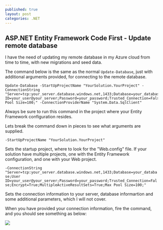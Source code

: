 ```yaml
---
published: true
layout: post
categories: .NET
---
```

## ASP.NET Entity Framework Code First - Update remote database

I have the need of updating my remote database in my Azure cloud from time to time, with new migrations and seed data. 

The command below is the same as the normal `Update-Database`, just with additional arguments provided, for connecting to the remote database.


```
Update-Database -StartUpProjectName "YourSolution.YourProject" -ConnectionString "Server=tcp:your_server.database.windows.net,1433;Database=your_database;User ID=your_user@your_server;Password=your_password;Trusted_Connection=False;Encrypt=True;MultipleActiveResultSets=True;Max Pool Size=100;" -ConnectionProviderName "System.Data.SqlClient"
```

Always be sure to run this command in the project where your Entity Framework configuration resides.

Lets break the command down in pieces to see what arguments are supplied.

`-StartUpProjectName "YourSolution.YourProject"`

Sets the startup project, where to look for the "Web.config" file. If your solution have multiple projects, one with the Entity Framework configuration, and one with your Web project.


```-ConnectionString "Server=tcp:your_server.database.windows.net,1433;Database=your_database;User ID=your_user@your_server;Password=your_password;Trusted_Connection=False;Encrypt=True;MultipleActiveResultSets=True;Max Pool Size=100;"```

Sets the connection information to your server, database informartion and some additional parameters, which I will not cover.

When you have provided your connection information, fire the command, and you should see something as below:

![]({{site.baseurl}}//Update-Database.PNG)
